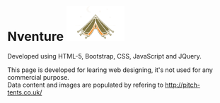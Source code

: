 # Nventure ![GitHub Logo](/images/logo-combined.png)

Developed using HTML-5, Bootstrap, CSS, JavaScript and JQuery.  <br/>

This page is developed for learing web designing, it's not used for any commercial purpose. <br/>
Data content and images are populated by refering to http://pitch-tents.co.uk/  <br/>
